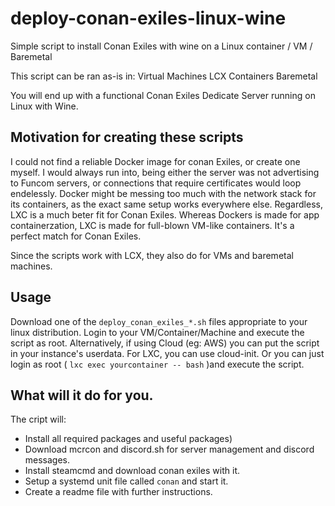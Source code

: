 # deploy-conan-exiles-linux-wine
Simple script to install Conan Exiles with wine on a Linux container / VM / Baremetal

This script can be ran as-is in:
        Virtual Machines
        LCX Containers
        Baremetal

You will end up with a functional Conan Exiles Dedicate Server running on Linux with Wine.

## Motivation for creating these scripts

I could not find a reliable Docker image for conan Exiles, or create one myself. I would always run into, being either the server was not advertising to Funcom servers, or connections that require certificates would loop endelessly. Docker might be messing too much with the network stack for its containers, as the exact same setup works everywhere else. Regardless, LXC is a much beter fit for Conan Exiles. Whereas Dockers is made for app containerzation, LXC is made for full-blown VM-like containers. It's a perfect match for Conan Exiles.

Since the scripts work with LCX, they also do for VMs and baremetal machines.

## Usage

Download one of the ```deploy_conan_exiles_*.sh``` files appropriate to your linux distribution.
Login to your VM/Container/Machine and execute the script as root.
Alternatively, if using Cloud (eg: AWS) you can put the script in your instance's userdata.
For LXC, you can use cloud-init. Or you can just login as root ( ```lxc exec yourcontainer -- bash``` )and execute the script.

## What will it do for you.

The cript will:
- Install all required packages and useful packages)
- Download mcrcon and discord.sh for server management and discord messages.
- Install steamcmd and download conan exiles with it.
- Setup a systemd unit file called ```conan``` and start it.
- Create a readme file with further instructions.

